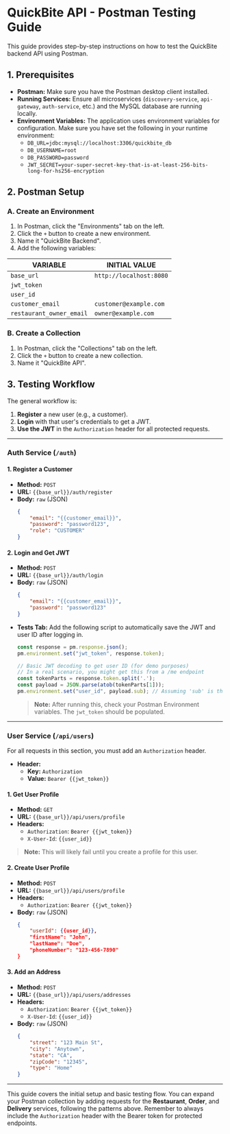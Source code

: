 # QuickBite API - Postman Testing Guide

This guide provides step-by-step instructions on how to test the QuickBite backend API using Postman.

## 1. Prerequisites

- **Postman:** Make sure you have the Postman desktop client installed.
- **Running Services:** Ensure all microservices (`discovery-service`, `api-gateway`, `auth-service`, etc.) and the MySQL database are running locally.
- **Environment Variables:** The application uses environment variables for configuration. Make sure you have set the following in your runtime environment:
  - `DB_URL=jdbc:mysql://localhost:3306/quickbite_db`
  - `DB_USERNAME=root`
  - `DB_PASSWORD=password`
  - `JWT_SECRET=your-super-secret-key-that-is-at-least-256-bits-long-for-hs256-encryption`

## 2. Postman Setup

### A. Create an Environment

1.  In Postman, click the "Environments" tab on the left.
2.  Click the `+` button to create a new environment.
3.  Name it "QuickBite Backend".
4.  Add the following variables:

| VARIABLE      | INITIAL VALUE                 |
|---------------|-------------------------------|
| `base_url`    | `http://localhost:8080`       |
| `jwt_token`   |                               |
| `user_id`     |                               |
| `customer_email` | `customer@example.com`        |
| `restaurant_owner_email` | `owner@example.com` |

### B. Create a Collection

1.  In Postman, click the "Collections" tab on the left.
2.  Click the `+` button to create a new collection.
3.  Name it "QuickBite API".

## 3. Testing Workflow

The general workflow is:
1.  **Register** a new user (e.g., a customer).
2.  **Login** with that user's credentials to get a JWT.
3.  **Use the JWT** in the `Authorization` header for all protected requests.

---

### Auth Service (`/auth`)

#### 1. Register a Customer

- **Method:** `POST`
- **URL:** `{{base_url}}/auth/register`
- **Body:** `raw` (JSON)
  ```json
  {
      "email": "{{customer_email}}",
      "password": "password123",
      "role": "CUSTOMER"
  }
  ```

#### 2. Login and Get JWT

- **Method:** `POST`
- **URL:** `{{base_url}}/auth/login`
- **Body:** `raw` (JSON)
  ```json
  {
      "email": "{{customer_email}}",
      "password": "password123"
  }
  ```
- **Tests Tab:** Add the following script to automatically save the JWT and user ID after logging in.
  ```javascript
  const response = pm.response.json();
  pm.environment.set("jwt_token", response.token);

  // Basic JWT decoding to get user ID (for demo purposes)
  // In a real scenario, you might get this from a /me endpoint
  const tokenParts = response.token.split('.');
  const payload = JSON.parse(atob(tokenParts[1]));
  pm.environment.set("user_id", payload.sub); // Assuming 'sub' is the user email/id
  ```
  > **Note:** After running this, check your Postman Environment variables. The `jwt_token` should be populated.

---

### User Service (`/api/users`)

For all requests in this section, you must add an `Authorization` header.

- **Header:**
  - **Key:** `Authorization`
  - **Value:** `Bearer {{jwt_token}}`

#### 1. Get User Profile

- **Method:** `GET`
- **URL:** `{{base_url}}/api/users/profile`
- **Headers:**
  - `Authorization`: `Bearer {{jwt_token}}`
  - `X-User-Id`: `{{user_id}}` <!-- This header is added by the gateway in a real scenario, but we add it manually for testing -->

> **Note:** This will likely fail until you create a profile for this user.

#### 2. Create User Profile

- **Method:** `POST`
- **URL:** `{{base_url}}/api/users/profile`
- **Headers:**
  - `Authorization`: `Bearer {{jwt_token}}`
- **Body:** `raw` (JSON)
  ```json
  {
      "userId": {{user_id}},
      "firstName": "John",
      "lastName": "Doe",
      "phoneNumber": "123-456-7890"
  }
  ```

#### 3. Add an Address

- **Method:** `POST`
- **URL:** `{{base_url}}/api/users/addresses`
- **Headers:**
  - `Authorization`: `Bearer {{jwt_token}}`
  - `X-User-Id`: `{{user_id}}`
- **Body:** `raw` (JSON)
  ```json
  {
      "street": "123 Main St",
      "city": "Anytown",
      "state": "CA",
      "zipCode": "12345",
      "type": "Home"
  }
  ```

---

This guide covers the initial setup and basic testing flow. You can expand your Postman collection by adding requests for the **Restaurant**, **Order**, and **Delivery** services, following the patterns above. Remember to always include the `Authorization` header with the Bearer token for protected endpoints.